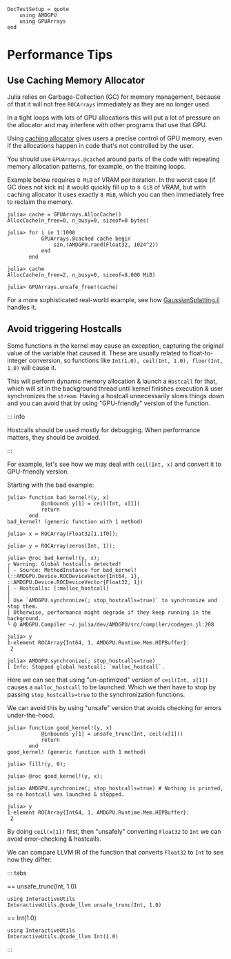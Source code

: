 ```@meta
DocTestSetup = quote
    using AMDGPU
    using GPUArrays
end
```

# Performance Tips

## Use Caching Memory Allocator

Julia relies on Garbage-Collection (GC) for memory management, because of that
it will not free `ROCArrays` immediately as they are no longer used.

In a tight loops with lots of GPU allocations this will put a lot of pressure on the
allocator and may interfere with other programs that use that GPU.

Using [caching allocator](https://juliagpu.github.io/GPUArrays.jl/dev/interface/#Caching-Allocator) gives users a precise control of GPU memory,
even if the allocations happen in code that's not controlled by the user.

You should use `GPUArrays.@cached` around parts of the code with repeating memory allocation patterns,
for example, on the training loops.

Example below requires `8 MiB` of VRAM per iteration.
In the worst case (if GC does not kick in) it would quickly fill up to `8 GiB` of VRAM,
but with caching allocator it uses exactly `8 MiB`, which you can then immediately free to reclaim the memory.

```jldoctest caching-alloc
julia> cache = GPUArrays.AllocCache()
AllocCache(n_free=0, n_busy=0, sizeof=0 bytes)

julia> for i in 1:1000
           GPUArrays.@cached cache begin
               sin.(AMDGPU.rand(Float32, 1024^2))
           end
       end

julia> cache
AllocCache(n_free=2, n_busy=0, sizeof=8.000 MiB)

julia> GPUArrays.unsafe_free!(cache)
```

For a more sophisticated real-world example, see how
[GaussianSplatting.jl](https://github.com/JuliaNeuralGraphics/GaussianSplatting.jl/blob/e4ef1324c187371e336bef875b053023afe7fb2c/src/training.jl#L183)
handles it.

## Avoid triggering Hostcalls

Some functions in the kernel may cause an exception,
capturing the original value of the variable that caused it.
These are usually related to float-to-integer conversion, so functions like
`Int(1.0), ceil(Int, 1.0), floor(Int, 1.0)` will cause it.

This will perform dynamic memory allocation & launch a `Hostcall` for that,
which will sit in the background thread until kernel finishes execution & user synchronizes the `stream`.
Having a hostcall unnecessarily slows things down and you can avoid that by using
"GPU-friendly" version of the function.

::: info

Hostcalls should be used mostly for debugging. When performance matters, they should be avoided.

:::

For example, let's see how we may deal with `ceil(Int, x)` and convert it to GPU-friendly version.

Starting with the bad example:

```jldoctest hostcall
julia> function bad_kernel!(y, x)
           @inbounds y[1] = ceil(Int, x[1])
           return
       end
bad_kernel! (generic function with 1 method)

julia> x = ROCArray(Float32[1.1f0]);

julia> y = ROCArray(zeros(Int, 1));

julia> @roc bad_kernel!(y, x);
┌ Warning: Global hostcalls detected!
│ - Source: MethodInstance for bad_kernel!(::AMDGPU.Device.ROCDeviceVector{Int64, 1}, ::AMDGPU.Device.ROCDeviceVector{Float32, 1})
│ - Hostcalls: [:malloc_hostcall]
│
│ Use `AMDGPU.synchronize(; stop_hostcalls=true)` to synchronize and stop them.
│ Otherwise, performance might degrade if they keep running in the background.
└ @ AMDGPU.Compiler ~/.julia/dev/AMDGPU/src/compiler/codegen.jl:208

julia> y
1-element ROCArray{Int64, 1, AMDGPU.Runtime.Mem.HIPBuffer}:
 2

julia> AMDGPU.synchronize(; stop_hostcalls=true)
[ Info: Stopped global hostcall: `malloc_hostcall`.
```

Here we can see that using "un-optimized" version of `ceil(Int, x[1])`
causes a `malloc_hostcall` to be launched.
Which we then have to stop by passing `stop_hostcalls=true` to the synchronization functions.

We can avoid this by using "unsafe" version that avoids checking for errors under-the-hood.

```jldoctest hostcall
julia> function good_kernel!(y, x)
           @inbounds y[1] = unsafe_trunc(Int, ceil(x[1]))
           return
       end
good_kernel! (generic function with 1 method)

julia> fill!(y, 0);

julia> @roc good_kernel!(y, x);

julia> AMDGPU.synchronize(; stop_hostcalls=true) # Nothing is printed, so no hostcall was launched & stopped.

julia> y
1-element ROCArray{Int64, 1, AMDGPU.Runtime.Mem.HIPBuffer}:
 2
```

By doing `ceil(x[1])` first, then "unsafely" converting `Float32` to `Int`
we can avoid error-checking & hostcalls.

We can compare LLVM IR of the function that converts `Float32` to `Int` to see how they differ:

::: tabs

== unsafe_trunc(Int, 1.0)

```@example good-conversion
using InteractiveUtils
InteractiveUtils.@code_llvm unsafe_trunc(Int, 1.0)
```

== Int(1.0)

```@example bad-conversion
using InteractiveUtils
InteractiveUtils.@code_llvm Int(1.0)
```

:::
